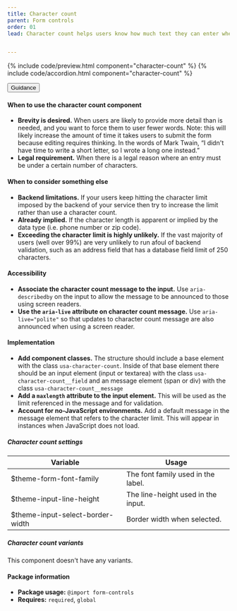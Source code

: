 ```yaml
---
title: Character count
parent: Form controls
order: 01
lead: Character count helps users know how much text they can enter when there is a limit on the number of characters.


---
```


{% include code/preview.html component="character-count" %}
{% include code/accordion.html component="character-count" %}

<div class="usa-accordion usa-accordion--bordered site-accordion-docs">
  <button class="usa-button-unstyled usa-accordion__button"
      aria-expanded="true" aria-controls="character-count-docs">
    Guidance
  </button>
  <div id="character-count-docs" aria-hidden="false" class="usa-accordion__content site-component-usage">
    <h4>When to use the character count component</h4>
    <ul class="usa-content-list">
      <li><strong>Brevity is desired.</strong> When users are likely to provide more detail than is needed, and you want to force them to user fewer words. Note: this will likely increase the amount of time it takes users to submit the form because editing requires thinking. In the words of Mark Twain, “I didn't have time to write a short letter, so I wrote a long one instead.”</li>
      <li><strong>Legal requirement.</strong> When there is a legal reason where an entry must be under a certain number of characters.</li>
    </ul>
    <h4>When to consider something else</h4>
    <ul class="usa-content-list">
      <li><strong>Backend limitations.</strong> If your users keep hitting the character limit imposed by the backend of your service then try to increase the limit rather than use a character count.</li>
      <li><strong>Already implied.</strong> If the character length is apparent or implied by the data type (i.e. phone number or zip code). </li>
      <li><strong>Exceeding the character limit is highly unlikely.</strong> If the vast majority of users (well over 99%) are very unlikely to run afoul of backend validation, such as an address field that has a database field limit of 250 characters.</li>
    </ul>
    <h4 class="usa-heading">Accessibility</h4>
    <ul class="usa-content-list">
      <li>
        <strong>Associate the character count message to the input.</strong> Use <code>aria-describedby</code> on the input to allow the message to be announced to those using screen readers.
      </li>
      <li>
        <strong>Use the <code>aria-live</code> attribute on character count message.</strong> Use <code>aria-live=<wbr>"polite"</code> so that updates to character count message are also announced when using a screen reader.
      </li>
    </ul>
    <h4>Implementation</h4>
    <ul class="usa-content-list">
      <li>
        <strong>Add component classes.</strong> The structure should include a base element with the class <code>usa-character-count</code>. Inside of that base element there should be an input element (input or textarea) with the class <code>usa-character-count__field</code> and an message element (span or div) with the class <code>usa-character-count__message</code>
      </li>
      <li>
        <strong>Add a <code>maxlength</code> attribute to the input element.</strong> This will be used as the limit referenced in the message and for validation.
      </li>
      <li>
        <strong>Account for no-JavaScript environments.</strong> Add a default message in the message element that refers to the character limit. This will appear in instances when JavaScript does not load.
      </li>
    </ul>
    <h5 id="component-settings-character-count">Character count settings</h5>
    <table class="usa-table--borderless site-table-responsive site-table-simple" aria-labelledby="component-settings-character-count">
      <thead>
        <tr>
          <th scope="col" class="flex-6">Variable</th>
          <th scope="col" class="flex-6">Usage</th>
        </tr>
      </thead>
      <tbody class="font-mono-2xs">
        <tr>
          <td class="flex-6" data-title="Variable">$theme-form-font-family</td>
          <td class="flex-6" data-title="Usage">
            <span class="font-lang-3xs">The font family used in the label.</span>
          </td>
        </tr>
        <tr>
          <td class="flex-6" data-title="Variable">$theme-input-line-height</td>
          <td class="flex-6" data-title="Usage">
            <span class="font-lang-3xs">The line-height used in the input.</span>
          </td>
        </tr>
        <tr>
          <td class="flex-6" data-title="Variable">$theme-input-select-border-width</td>
          <td class="flex-6" data-title="Usage">
            <span class="font-lang-3xs">Border width when selected.</span>
          </td>
        </tr>
      </tbody>
    </table>
    <h5 id="component-variants-character-count">Character count variants</h5>
    <p>This component doesn't have any variants.</p>
    <h4 class="usa-heading">Package information</h4>
    <ul class="usa-content-list">
      <li>
        <strong>Package usage:</strong> <code>@import form-controls</code>
      </li>
      <li>
        <strong>Requires:</strong> <code>required</code>, <code>global</code>
      </li>
    </ul>
  </div>
</div>
